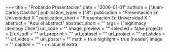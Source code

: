 +++
title = "Probando Presentacion"
date = "2006-01-01"
authors = ["Juan-Carlos Castillo"]
publication_types = ["8"]
publication = "Presentación En Universidad X "
publication_short = "Presentación En Universidad X "
abstract = "Aquí el abstract"
abstract_short = ""
tags = ["legitimacy ideology Chile"]
url_code = ""
image_preview = ""
selected = false
projects = []
url_pdf = ""
url_preprint = ""
url_dataset = ""
url_project = ""
url_slides = ""
url_video = ""
url_poster = ""
math = true
highlight = true
[header]
image = ""
caption = ""
+++
aquí el extra
